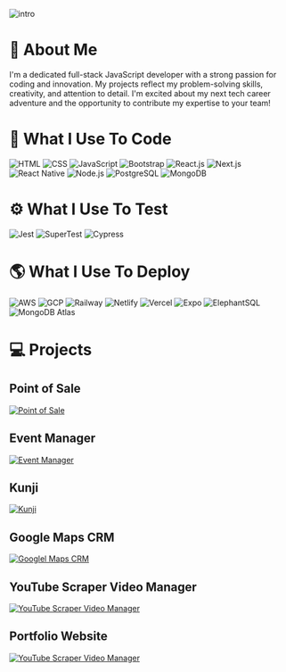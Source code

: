 ![intro](https://github.com/haroon-ali-dev/haroon-ali-dev/assets/87202358/aa680a81-982b-406d-94f7-dc0ba03a49dd)

# :bearded_person: About Me
I'm a dedicated full-stack JavaScript developer with a strong passion for coding and innovation. My projects reflect my problem-solving skills, creativity, and attention to detail. I'm excited about my next tech career adventure and the opportunity to contribute my expertise to your team!

# :hammer: What I Use To Code
![HTML](https://img.shields.io/badge/HTML5-E34F26?style=for-the-badge&logo=html5&logoColor=white)
![CSS](https://img.shields.io/badge/CSS3-1572B6?style=for-the-badge&logo=css3&logoColor=white)
![JavaScript](https://img.shields.io/badge/Javascript-F0DB4F?style=for-the-badge&labelColor=black&logo=javascript&logoColor=F0DB4F)
![Bootstrap](https://img.shields.io/badge/Bootstrap-563D7C?style=for-the-badge&logo=bootstrap&logoColor=white)
![React.js](https://img.shields.io/badge/React-61DBFB?style=for-the-badge&labelColor=black&logo=react&logoColor=61DBFB)
![Next.js](https://img.shields.io/badge/next.js-000000?style=for-the-badge&logo=nextdotjs&logoColor=white)
![React Native](https://img.shields.io/badge/React%20Native-61DBFB?style=for-the-badge&labelColor=black&logo=react&logoColor=61DBFB)
![Node.js](https://img.shields.io/badge/Nodejs-3C873A?style=for-the-badge&labelColor=black&logo=node.js&logoColor=white)
![PostgreSQL](https://img.shields.io/badge/PostgreSQL-316192?style=for-the-badge&labelColor=black&logo=postgresql&logoColor=white)
![MongoDB](https://img.shields.io/badge/MongoDB-4EA94B?style=for-the-badge&logo=mongodb&logoColor=white)

# :gear: What I Use To Test
![Jest](https://img.shields.io/badge/jest-C21325?style=for-the-badge&labelColor=black&logo=jest&logoColor=white)
![SuperTest](https://img.shields.io/badge/SuperTest-black?style=for-the-badge)
![Cypress](https://img.shields.io/badge/Cypress-3C873A?style=for-the-badge&labelColor=black&logo=cypress&logoColor=white)

# :earth_americas: What I Use To Deploy
![AWS](https://img.shields.io/badge/aws-black?style=for-the-badge&labelColor=black&logo=amazonaws&logoColor=white)
![GCP](https://img.shields.io/badge/gcp-black?style=for-the-badge&labelColor=black&logo=googlecloud&logoColor=white)
![Railway](https://img.shields.io/badge/railway-black?style=for-the-badge&labelColor=black&logo=railway&logoColor=white)
![Netlify](https://img.shields.io/badge/netlify-black?style=for-the-badge&labelColor=black&logo=netlify&logoColor=white)
![Vercel](https://img.shields.io/badge/vercel-black?style=for-the-badge&labelColor=black&logo=vercel&logoColor=white)
![Expo](https://img.shields.io/badge/expo-black?style=for-the-badge&labelColor=black&logo=expo&logoColor=white)
![ElephantSQL](https://img.shields.io/badge/ElephantSQL-black?style=for-the-badge)
![MongoDB Atlas](https://img.shields.io/badge/MongoDB%20Atlas-black?style=for-the-badge)

# 💻 Projects
## Point of Sale
<a href="https://github.com/haroon-ali-dev/point-of-sale">
  <img src="https://res.cloudinary.com/dembzfkgg/image/upload/v1694096843/preview_7b6d4c7838.gif" target="_blank" alt="Point of Sale" />
</a>

## Event Manager
<a href="https://github.com/haroon-ali-dev/event-manager">
  <img src="https://res.cloudinary.com/dembzfkgg/image/upload/v1694100272/Event_Manager_preview_3fd13a5b24.gif" alt="Event Manager" />
</a>

## Kunji
<a href="https://github.com/Miladepour/SyntaxSquad-Project-Kunji">
  <img src="https://res.cloudinary.com/dembzfkgg/image/upload/v1695754153/Kunji_preview_2857d8333e.gif" alt="Kunji" />
</a>

## Google Maps CRM
<a href="https://github.com/haroon-ali-dev/google-maps-crm">
  <img src="https://res.cloudinary.com/dembzfkgg/image/upload/v1694096700/preview_7270ea591d.gif" alt="Googlel Maps CRM" />
</a>

## YouTube Scraper Video Manager
<a href="https://github.com/haroon-ali-dev/youtube-scraper-video-manager">
  <img src="https://res.cloudinary.com/dembzfkgg/image/upload/v1694100208/YSVM_preview_ecef7efe2a.gif" alt="YouTube Scraper Video Manager" />
</a>

## Portfolio Website
<a href="https://github.com/haroon-ali-dev/portfolio-website">
  <img src="https://res.cloudinary.com/dembzfkgg/image/upload/v1695757115/preview_253e81f0cc.gif" alt="YouTube Scraper Video Manager" />
</a>
